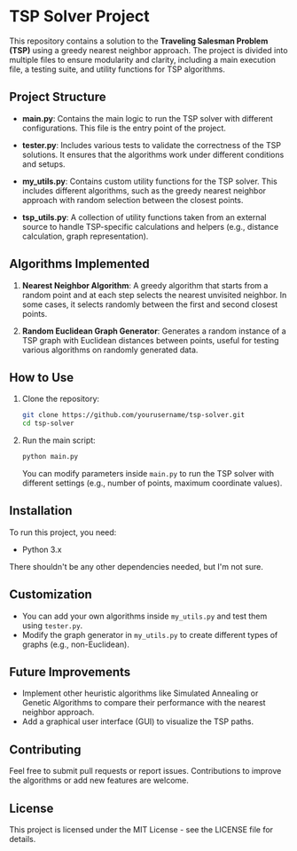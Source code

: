 # TSP Solver Project

This repository contains a solution to the **Traveling Salesman Problem (TSP)** using a greedy nearest neighbor approach. The project is divided into multiple files to ensure modularity and clarity, including a main execution file, a testing suite, and utility functions for TSP algorithms.

## Project Structure

- **main.py**: Contains the main logic to run the TSP solver with different configurations. This file is the entry point of the project.
  
- **tester.py**: Includes various tests to validate the correctness of the TSP solutions. It ensures that the algorithms work under different conditions and setups.

- **my_utils.py**: Contains custom utility functions for the TSP solver. This includes different algorithms, such as the greedy nearest neighbor approach with random selection between the closest points.

- **tsp_utils.py**: A collection of utility functions taken from an external source to handle TSP-specific calculations and helpers (e.g., distance calculation, graph representation).

## Algorithms Implemented

1. **Nearest Neighbor Algorithm**: A greedy algorithm that starts from a random point and at each step selects the nearest unvisited neighbor. In some cases, it selects randomly between the first and second closest points.
   
2. **Random Euclidean Graph Generator**: Generates a random instance of a TSP graph with Euclidean distances between points, useful for testing various algorithms on randomly generated data.

## How to Use

1. Clone the repository:

   ```bash
   git clone https://github.com/yourusername/tsp-solver.git
   cd tsp-solver
   ```

2. Run the main script:

   ```bash
   python main.py
   ```

   You can modify parameters inside `main.py` to run the TSP solver with different settings (e.g., number of points, maximum coordinate values).

## Installation

To run this project, you need:

- Python 3.x

There shouldn't be any other dependencies needed, but I'm not sure.

## Customization

- You can add your own algorithms inside `my_utils.py` and test them using `tester.py`.
- Modify the graph generator in `my_utils.py` to create different types of graphs (e.g., non-Euclidean).

## Future Improvements

- Implement other heuristic algorithms like Simulated Annealing or Genetic Algorithms to compare their performance with the nearest neighbor approach.
- Add a graphical user interface (GUI) to visualize the TSP paths.

## Contributing

Feel free to submit pull requests or report issues. Contributions to improve the algorithms or add new features are welcome.

## License

This project is licensed under the MIT License - see the LICENSE file for details.
